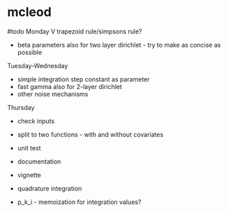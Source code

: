 # mcleod

#todo
Monday
V trapezoid rule/simpsons rule?
- beta parameters also for two layer dirichlet - try to make as concise as possible

Tuesday-Wednesday
- simple integration step constant as parameter
- fast gamma also for 2-layer dirichlet
- other noise mechanisms


Thursday
- check inputs
- split to two functions - with and without covariates
- unit test
- documentation
- vignette


- quadrature integration
- p_k_i - memoization for integration values?

